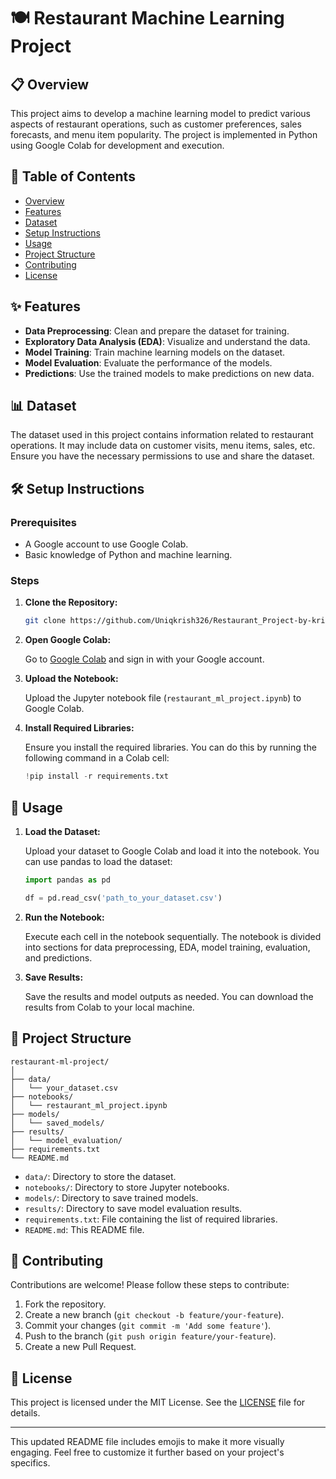 # 🍽️ Restaurant Machine Learning Project

## 📋 Overview

This project aims to develop a machine learning model to predict various aspects of restaurant operations, such as customer preferences, sales forecasts, and menu item popularity. The project is implemented in Python using Google Colab for development and execution.

## 📑 Table of Contents

- [Overview](#📋-overview)
- [Features](#✨-features)
- [Dataset](#📊-dataset)
- [Setup Instructions](#🛠️-setup-instructions)
- [Usage](#🚀-usage)
- [Project Structure](#📂-project-structure)
- [Contributing](#🤝-contributing)
- [License](#📝-license)

## ✨ Features

- **Data Preprocessing**: Clean and prepare the dataset for training.
- **Exploratory Data Analysis (EDA)**: Visualize and understand the data.
- **Model Training**: Train machine learning models on the dataset.
- **Model Evaluation**: Evaluate the performance of the models.
- **Predictions**: Use the trained models to make predictions on new data.

## 📊 Dataset

The dataset used in this project contains information related to restaurant operations. It may include data on customer visits, menu items, sales, etc. Ensure you have the necessary permissions to use and share the dataset.

## 🛠️ Setup Instructions

### Prerequisites

- A Google account to use Google Colab.
- Basic knowledge of Python and machine learning.

### Steps

1. **Clone the Repository:**

   ```sh
   git clone https://github.com/Uniqkrish326/Restaurant_Project-by-krish.git
   ```

2. **Open Google Colab:**

   Go to [Google Colab](https://colab.research.google.com/) and sign in with your Google account.

3. **Upload the Notebook:**

   Upload the Jupyter notebook file (`restaurant_ml_project.ipynb`) to Google Colab.

4. **Install Required Libraries:**

   Ensure you install the required libraries. You can do this by running the following command in a Colab cell:

   ```python
   !pip install -r requirements.txt
   ```

## 🚀 Usage

1. **Load the Dataset:**

   Upload your dataset to Google Colab and load it into the notebook. You can use pandas to load the dataset:

   ```python
   import pandas as pd

   df = pd.read_csv('path_to_your_dataset.csv')
   ```

2. **Run the Notebook:**

   Execute each cell in the notebook sequentially. The notebook is divided into sections for data preprocessing, EDA, model training, evaluation, and predictions.

3. **Save Results:**

   Save the results and model outputs as needed. You can download the results from Colab to your local machine.

## 📂 Project Structure

```plaintext
restaurant-ml-project/
│
├── data/
│   └── your_dataset.csv
├── notebooks/
│   └── restaurant_ml_project.ipynb
├── models/
│   └── saved_models/
├── results/
│   └── model_evaluation/
├── requirements.txt
└── README.md
```

- `data/`: Directory to store the dataset.
- `notebooks/`: Directory to store Jupyter notebooks.
- `models/`: Directory to save trained models.
- `results/`: Directory to save model evaluation results.
- `requirements.txt`: File containing the list of required libraries.
- `README.md`: This README file.

## 🤝 Contributing

Contributions are welcome! Please follow these steps to contribute:

1. Fork the repository.
2. Create a new branch (`git checkout -b feature/your-feature`).
3. Commit your changes (`git commit -m 'Add some feature'`).
4. Push to the branch (`git push origin feature/your-feature`).
5. Create a new Pull Request.

## 📝 License

This project is licensed under the MIT License. See the [LICENSE](LICENSE) file for details.

---

This updated README file includes emojis to make it more visually engaging. Feel free to customize it further based on your project's specifics.
